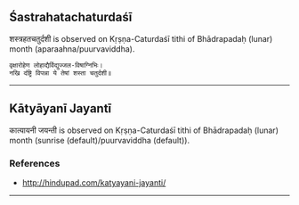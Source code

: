 ## Śastrahatachaturdaśī
शस्त्रहतचतुर्दशी is observed on Kṛṣṇa-Caturdaśī tithi of Bhādrapadaḥ (lunar) month (aparaahna/puurvaviddha).



```
वृक्षारोहेण लोहाद्यैर्विद्युज्जल-विषाग्निभिः।
नखि दंष्ट्रि विपन्ना ये तेषां शस्ता चतुर्दशी॥
```

---
## Kātyāyanī Jayantī
कात्यायनी जयन्ती is observed on Kṛṣṇa-Caturdaśī tithi of Bhādrapadaḥ (lunar) month (sunrise (default)/puurvaviddha (default)).


### References
* http://hindupad.com/katyayani-jayanti/


---
